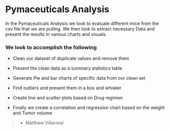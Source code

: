 # Pymaceuticals Analysis

In  the Pymaceuticals Analysis we look to evaluate different mice from the csv file that we are pulling. We then look to extract necessary Data and present the results in various charts and visuals.

### We look to accomplish the following

* Clean our dataset of duplicate values and remove them

* Present the clean data as a summary statistics table

* Generate Pie and bar charts of specific data from our clean set

* Find outliers and present them in a box and whisker

* Create line and scatter plots based on Drug regimen

* Finally we create a correlation and regression chart based on the weight and Tumor volume




>- Matthew Villarreal
